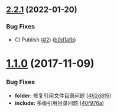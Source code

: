 ## [2.2.1](https://github.com/valitydev/thrift-ts/compare/v1.1.0...v2.2.1) (2022-01-20)


### Bug Fixes

* CI Publish ([#2](https://github.com/valitydev/thrift-ts/issues/2)) ([b0d1afb](https://github.com/valitydev/thrift-ts/commit/b0d1afb2517d794d7aa74a125f3d1d31460a3eb9))



# [1.1.0](https://github.com/valitydev/thrift-ts/compare/40f976aaebcaceb3f3821315d954cf89fd4c014b...v1.1.0) (2017-11-09)


### Bug Fixes

* **folder:** 修复引用文件目录问题 ([462d8f6](https://github.com/valitydev/thrift-ts/commit/462d8f632211be34baf0258010444238a2d53425))
* **include:** 多级引用目录问题 ([40f976a](https://github.com/valitydev/thrift-ts/commit/40f976aaebcaceb3f3821315d954cf89fd4c014b))



